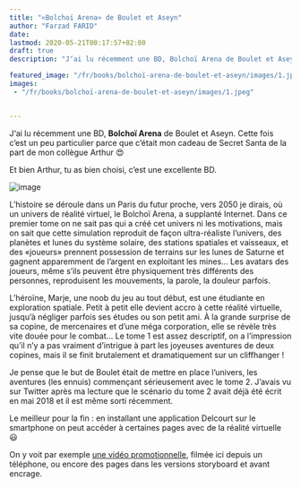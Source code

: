 ```yaml
---
title: "«Bolchoï Arena» de Boulet et Aseyn"
author: "Farzad FARID"
date: 
lastmod: 2020-05-21T00:17:57+02:00
draft: true
description: "J‘ai lu récemment une BD, Bolchoï Arena de Boulet et Aseyn. Cette fois c’est un peu particulier parce que c’était mon cadeau de Secret…"

featured_image: "/fr/books/bolchoï-arena-de-boulet-et-aseyn/images/1.jpeg" 
images:
 - "/fr/books/bolchoï-arena-de-boulet-et-aseyn/images/1.jpeg"


---
```


J‘ai lu récemment une BD, **Bolchoï Arena** de Boulet et Aseyn. Cette fois c’est un peu particulier parce que c’était mon cadeau de Secret Santa de la part de mon collègue Arthur 😍

Et bien Arthur, tu as bien choisi, c’est une excellente BD.




![image](images/1.jpeg#layoutTextWidth)



L’histoire se déroule dans un Paris du futur proche, vers 2050 je dirais, où un univers de réalité virtuel, le Bolchoï Arena, a supplanté Internet. Dans ce premier tome on ne sait pas qui a créé cet univers ni les motivations, mais on sait que cette simulation reproduit de façon ultra-réaliste l’univers, des planètes et lunes du système solaire, des stations spatiales et vaisseaux, et des «joueurs» prennent possession de terrains sur les lunes de Saturne et gagnent apparemment de l’argent en exploitant les mines… Les avatars des joueurs, même s’ils peuvent être physiquement très différents des personnes, reproduisent les mouvements, la parole, la douleur parfois.

L’héroïne, Marje, une noob du jeu au tout début, est une étudiante en exploration spatiale. Petit à petit elle devient accro à cette réalité virtuelle, jusqu’à négliger parfois ses études ou son petit ami. À la grande surprise de sa copine, de mercenaires et d’une méga corporation, elle se révèle très vite douée pour le combat… Le tome 1 est assez descriptif, on a l’impression qu’il n’y a pas vraiment d’intrigue à part les joyeuses aventures de deux copines, mais il se finit brutalement et dramatiquement sur un cliffhanger !

Je pense que le but de Boulet était de mettre en place l’univers, les aventures (les ennuis) commençant sérieusement avec le tome 2. J’avais vu sur Twitter après ma lecture que le scénario du tome 2 avait déjà été écrit en mai 2018 et il est même sorti récemment.

Le meilleur pour la fin : en installant une application Delcourt sur le smartphone on peut accéder à certaines pages avec de la réalité virtuelle 😃

On y voit par exemple [une vidéo promotionnelle](https://www.dropbox.com/s/vdmssvpa3naqgo5/Bolcho%C3%AF%20Arena%20VR.mov?dl=0), filmée ici depuis un téléphone, ou encore des pages dans les versions storyboard et avant encrage.

